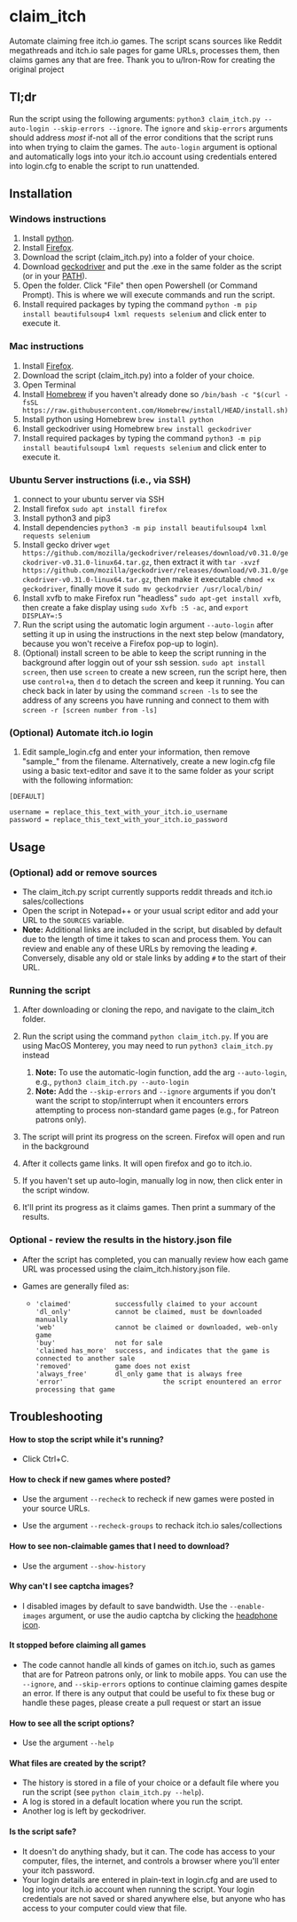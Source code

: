 # claim_itch
Automate claiming free itch.io games. The script scans sources like Reddit megathreads and itch.io sale pages for game URLs, processes them, then claims games any that are free. Thank you to u/Iron-Row for creating the original project

## Tl;dr

Run the script using the following arguments: ```python3 claim_itch.py --auto-login --skip-errors --ignore```. The `ignore` and `skip-errors` arguments should address *most* if-not all of the error conditions that the script runs into when trying to claim the games. The `auto-login` argument is optional and automatically logs into your itch.io account using credentials entered into login.cfg to enable the script to run unattended.

## Installation

### Windows instructions

1. Install [python](https://www.python.org/downloads/).
2. Install [Firefox](https://www.mozilla.org/firefox/).
3. Download the script (claim_itch.py) into a folder of your choice.
4. Download [geckodriver](https://github.com/mozilla/geckodriver/releases) and put the .exe in the same folder as the script (or in your [PATH](https://www.howtogeek.com/118594/how-to-edit-your-system-path-for-easy-command-line-access/)).
5. Open the folder. Click "File" then open Powershell (or Command Prompt). This is where we will execute commands and run the script.
6. Install required packages by typing the command `python -m pip install beautifulsoup4 lxml requests selenium` and click enter to execute it.

### Mac instructions

1. Install [Firefox](https://www.mozilla.org/firefox/).
2. Download the script (claim_itch.py) into a folder of your choice.
3. Open Terminal
4. Install [Homebrew](https://brew.sh) if you haven't already done so `/bin/bash -c "$(curl -fsSL https://raw.githubusercontent.com/Homebrew/install/HEAD/install.sh)`
5. Install python using Homebrew `brew install python`
6. Install geckodriver using Homebrew `brew install geckodriver`
7. Install required packages by typing the command `python3 -m pip install beautifulsoup4 lxml requests selenium` and click enter to execute it.

### Ubuntu Server instructions (i.e., via SSH)

1. connect to your ubuntu server via SSH
2. Install firefox `sudo apt install firefox`
3. Install python3 and pip3
4. Install dependencies `python3 -m pip install beautifulsoup4 lxml requests selenium`
5. Install gecko driver `wget https://github.com/mozilla/geckodriver/releases/download/v0.31.0/geckodriver-v0.31.0-linux64.tar.gz`, then extract it with `tar -xvzf https://github.com/mozilla/geckodriver/releases/download/v0.31.0/geckodriver-v0.31.0-linux64.tar.gz`, then make it executable `chmod +x geckodriver`, finally move it `sudo mv geckodrvier /usr/local/bin/`
6. Install xvfb to make Firefox run "headless" `sudo apt-get install xvfb`, then create a fake display using `sudo Xvfb :5 -ac`, and `export DISPLAY=:5`
7. Run the script using the automatic login argument `--auto-login` after setting it up in using the instructions in the next step below (mandatory, because you won't receive a Firefox pop-up to login).
8. (Optional) install screen to be able to keep the script running in the background after loggin out of your ssh session. `sudo apt install screen`, then use `screen` to create a new screen, run the script here, then use `control+a`, then `d` to detach the screen and keep it running. You can check back in later by using the command `screen -ls` to see the address of any screens you have running and connect to them with `screen -r [screen number from -ls]`

### (Optional) Automate itch.io login

1. Edit sample_login.cfg and enter your information, then remove "sample_" from the filename. Alternatively, create a new login.cfg file using a basic text-editor and save it to the same folder as your script with the following information:

```
[DEFAULT]

username = replace_this_text_with_your_itch.io_username
password = replace_this_text_with_your_itch.io_password
```

## Usage

### (Optional) add or remove sources

-  The claim_itch.py script currently supports reddit threads and itch.io sales/collections
- Open the script in Notepad++ or your usual script editor and add your URL to the `SOURCES` variable. 
- **Note:** Additional links are included in the script, but disabled by default due to the length of time it takes to scan and process them. You can review and enable any of these URLs by removing the leading `#`. Conversely, disable any old or stale links by adding `#` to the start of their URL.

### Running the script

1. After downloading or cloning the repo, and navigate to the claim_itch folder.
2. Run the script using the command `python claim_itch.py`. If you are using MacOS Monterey, you may need to run `python3 claim_itch.py` instead
   1. **Note:** To use the automatic-login function, add the arg `--auto-login`, e.g., `python3 claim_itch.py --auto-login`
   2. **Note:** Add the `--skip-errors` and `--ignore` arguments if you don't want the script to stop/interrupt when it encounters errors attempting to process non-standard game pages (e.g., for Patreon patrons only).

3. The script will print its progress on the screen. Firefox will open and run in the background
4. After it collects game links. It will open firefox and go to itch.io.
5. If you haven't set up auto-login, manually log in now, then click enter in the script window.
6. It'll print its progress as it claims games. Then print a summary of the results.

### Optional - review the results in the history.json file

- After the script has completed, you can manually review how each game URL was processed using the claim_itch.history.json file.

- Games are generally filed as:

  -     'claimed'           successfully claimed to your account
        'dl_only'           cannot be claimed, must be downloaded manually
        'web'               cannot be claimed or downloaded, web-only game
        'buy'               not for sale
        'claimed has_more'  success, and indicates that the game is connected to another sale
        'removed'           game does not exist
        'always_free'       dl_only game that is always free
        'error'							the script enountered an error processing that game

## Troubleshooting

#### How to stop the script while it's running?

- Click Ctrl+C.


#### How to check if new games where posted?

- Use the argument `--recheck` to recheck if new games were posted in your source URLs. 

- Use the argument `--recheck-groups` to rechack itch.io sales/collections 

#### How to see non-claimable games that I need to download?

- Use the argument `--show-history`


#### Why can't I see captcha images?

- I disabled images by default to save bandwidth. Use the `--enable-images` argument, or use the audio captcha by clicking the [headphone icon](https://lh3.googleusercontent.com/K3-D1VX2E3fWD4rHRoqqmogPU-a_SV48lDideMH3bKSGNUE0Z-UMP0R0HGlAL2I=w305-h458). 


#### It stopped before claiming all games

- The code cannot handle all kinds of games on itch.io, such as games that are for Patreon patrons only, or link to mobile apps. You can use the `--ignore`, and `--skip-errors` options to continue claiming games despite an error. If there is any output that could be useful to fix these bug or handle these pages, please create a pull request or start an issue

#### How to see all the script options?

- Use the argument `--help`


#### What files are created by the script?

* The history is stored in a file of your choice or a default file where you run the script (see `python claim_itch.py --help`).
* A log is stored in a default location where you run the script.
* Another log is left by geckodriver.

#### Is the script safe?

- It doesn't do anything shady, but it can. The code has access to your computer, files, the internet, and controls a browser where you'll enter your itch password. 
- Your login details are entered in plain-text in login.cfg and are used to log into your itch.io account when running the script. Your login credentials are not saved or shared anywhere else, but anyone who has access to your computer could view that file.
